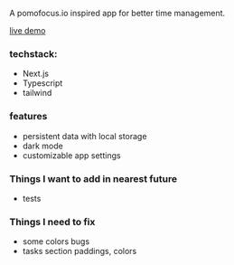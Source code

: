 A pomofocus.io inspired app for better time management.

[live demo](https://pomodoro.herokuapp.com/)

### techstack:

- Next.js
- Typescript
- tailwind

### features

- persistent data with local storage
- dark mode
- customizable app settings

### Things I want to add in nearest future

- tests

### Things I need to fix

- some colors bugs
- tasks section paddings, colors

